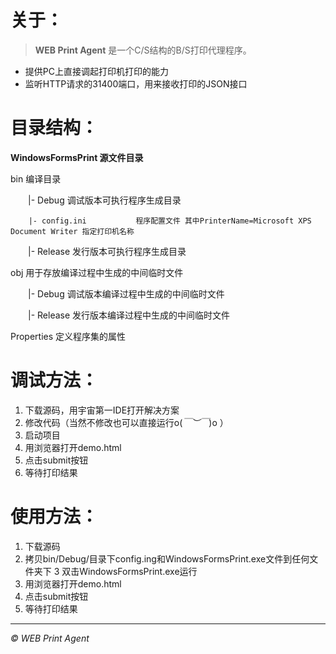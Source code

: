 # 关于：
> **WEB Print Agent** 是一个C/S结构的B/S打印代理程序。

* 提供PC上直接调起打印机打印的能力
* 监听HTTP请求的31400端口，用来接收打印的JSON接口

# 目录结构：
**WindowsFormsPrint 源文件目录**

bin                    编译目录  

　　|- Debug               调试版本可执行程序生成目录  

		|- config.ini           程序配置文件 其中PrinterName=Microsoft XPS Document Writer 指定打印机名称  

　　|- Release             发行版本可执行程序生成目录  

obj                    用于存放编译过程中生成的中间临时文件  

　　|- Debug               调试版本编译过程中生成的中间临时文件  

　　|- Release             发行版本编译过程中生成的中间临时文件  

Properties             定义程序集的属性  

# 调试方法：

1.  下载源码，用宇宙第一IDE打开解决方案
2.  修改代码（当然不修改也可以直接运行o(*￣︶￣*)o  ）
3.  启动项目
4.  用浏览器打开demo.html
5.  点击submit按钮
6.  等待打印结果

# 使用方法：

1.  下载源码
2.  拷贝bin/Debug/目录下config.ing和WindowsFormsPrint.exe文件到任何文件夹下
3   双击WindowsFormsPrint.exe运行
4.  用浏览器打开demo.html
5.  点击submit按钮
6.  等待打印结果


-------------------
*© WEB Print Agent*